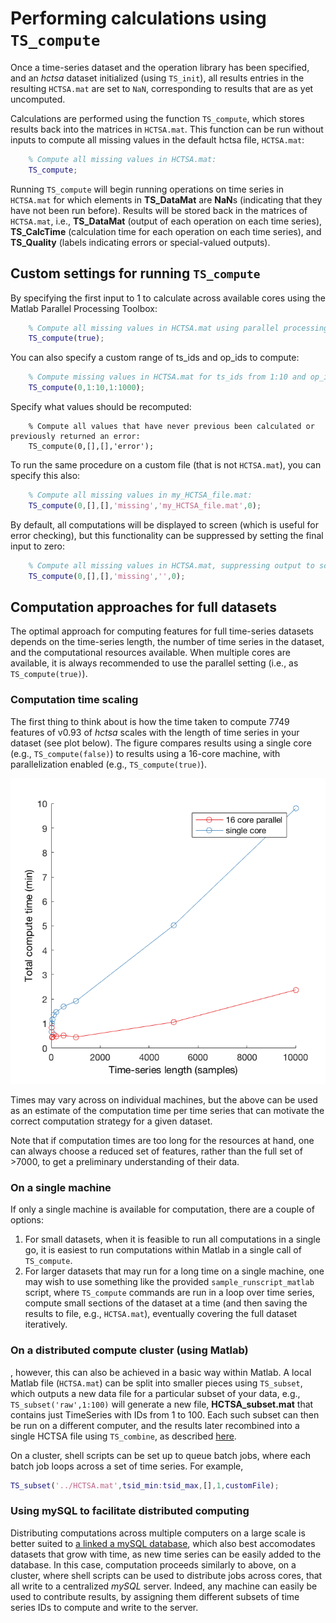 # Performing calculations using `TS_compute`

Once a time-series dataset and the operation library has been specified, and an *hctsa* dataset initialized (using `TS_init`), all results entries in the resulting `HCTSA.mat` are set to `NaN`, corresponding to results that are as yet uncomputed.

Calculations are performed using the function `TS_compute`, which stores results back into the matrices in `HCTSA.mat`.
This function can be run without inputs to compute all missing values in the default hctsa file, `HCTSA.mat`:
```matlab
    % Compute all missing values in HCTSA.mat:
    TS_compute;
```
Running `TS_compute` will begin running operations on time series in `HCTSA.mat` for which elements in **TS\_DataMat** are **NaN**s (indicating that they have not been run before).
Results will be stored back in the matrices of `HCTSA.mat`, i.e., **TS_DataMat** (output of each operation on each time series), **TS_CalcTime** (calculation time for each operation on each time series), and **TS_Quality** (labels indicating errors or special-valued outputs).

## Custom settings for running `TS_compute`

By specifying the first input to 1 to calculate across available cores using the Matlab Parallel Processing Toolbox:
```matlab
    % Compute all missing values in HCTSA.mat using parallel processing:
    TS_compute(true);
```
You can also specify a custom range of ts_ids and op_ids to compute:
```matlab
    % Compute missing values in HCTSA.mat for ts_ids from 1:10 and op_ids from 1:1000
    TS_compute(0,1:10,1:1000);
```
Specify what values should be recomputed:
```
    % Compute all values that have never previous been calculated or previously returned an error:
    TS_compute(0,[],[],'error');
```
To run the same procedure on a custom file (that is not `HCTSA.mat`), you can specify this also:
```matlab
    % Compute all missing values in my_HCTSA_file.mat:
    TS_compute(0,[],[],'missing','my_HCTSA_file.mat',0);
```
By default, all computations will be displayed to screen (which is useful for error checking), but this functionality can be suppressed by setting the final input to zero:
```matlab
    % Compute all missing values in HCTSA.mat, suppressing output to screen:
    TS_compute(0,[],[],'missing','',0);
```

## Computation approaches for full datasets

The optimal approach for computing features for full time-series datasets depends on the time-series length, the number of time series in the dataset, and the computational resources available.
When multiple cores are available, it is always recommended to use the parallel setting (i.e., as `TS_compute(true)`).

### Computation time scaling

The first thing to think about is how the time taken to compute 7749 features of v0.93 of _hctsa_ scales with the length of time series in your dataset (see plot below). The figure compares results using a single core (e.g., `TS_compute(false)`) to results using a 16-core machine, with parallelization enabled (e.g., `TS_compute(true)`).

![](/assets/computeScaling.png)

Times may vary across on individual machines, but the above can be used as an estimate of the computation time per time series that can motivate the correct computation strategy for a given dataset.

Note that if computation times are too long for the resources at hand, one can always choose a reduced set of features, rather than the full set of >7000, to get a preliminary understanding of their data.

### On a single machine
If only a single machine is available for computation, there are a couple of options:

1. For small datasets, when it is feasible to run all computations in a single go, it is easiest to run computations within Matlab in a single call of `TS_compute`.
2. For larger datasets that may run for a long time on a single machine, one may wish to use something like the provided `sample_runscript_matlab` script, where `TS_compute` commands are run in a loop over time series, compute small sections of the dataset at a time (and then saving the results to file, e.g., `HCTSA.mat`), eventually covering the full dataset iteratively.

### On a distributed compute cluster (using Matlab)

, however, this can also be achieved in a basic way within Matlab.
A local Matlab file (`HCTSA.mat`) can be split into smaller pieces using `TS_subset`, which outputs a new data file for a particular subset of your data, e.g.,
`TS_subset('raw',1:100)` will generate a new file, **HCTSA_subset.mat** that contains just TimeSeries with IDs from 1 to 100.
Each such subset can then be run on a different computer, and the results later recombined into a single HCTSA file using `TS_combine`, as described [here](working_with_hctsa_files.md).


On a cluster, shell scripts can be set up to queue batch jobs, where each batch job loops across a set of time series.
For example,
```matlab
TS_subset('../HCTSA.mat',tsid_min:tsid_max,[],1,customFile);
```

### Using mySQL to facilitate distributed computing

Distributing computations across multiple computers on a large scale is better suited to [a linked a mySQL database](overview_mysql_database.md), which also best accomodates datasets that grow with time, as new time series can be easily added to the database.
In this case, computation proceeds similarly to above, on a cluster, where shell scripts can be used to distribute jobs across cores, that all write to a centralized _mySQL_ server.
Indeed, any machine can easily be used to contribute results, by assigning them different subsets of time series IDs to compute and write to the server.